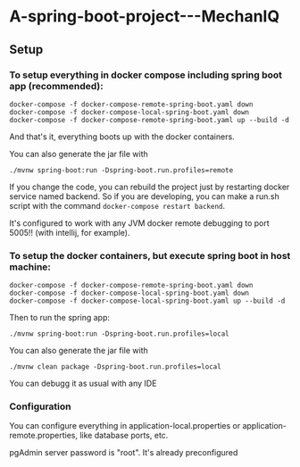 # A-spring-boot-project---MechanIQ

## Setup

### To setup everything in docker compose including spring boot app (recommended):
```
docker-compose -f docker-compose-remote-spring-boot.yaml down
docker-compose -f docker-compose-local-spring-boot.yaml down
docker-compose -f docker-compose-remote-spring-boot.yaml up --build -d
```

And that's it, everything boots up with the docker containers. 


You can also generate the jar file with
```
./mvnw spring-boot:run -Dspring-boot.run.profiles=remote
```

If you change the code, you can rebuild the project just by restarting docker service
named backend. So if you are developing, you can make a run.sh script with the command
`docker-compose restart backend`.

It's configured to work with any JVM docker remote debugging to port 5005!!
(with intellij, for example).


### To setup the docker containers, but execute spring boot in host machine:
```
docker-compose -f docker-compose-remote-spring-boot.yaml down
docker-compose -f docker-compose-local-spring-boot.yaml down
docker-compose -f docker-compose-local-spring-boot.yaml up --build -d
```

Then to run the spring app:
```
./mvnw spring-boot:run -Dspring-boot.run.profiles=local
```

You can also generate the jar file with
```
./mvnw clean package -Dspring-boot.run.profiles=local
```

You can debugg it as usual with any IDE

### Configuration
You can configure everything in application-local.properties or application-remote.properties,
like database ports, etc.

pgAdmin server password is "root". It's already preconfigured